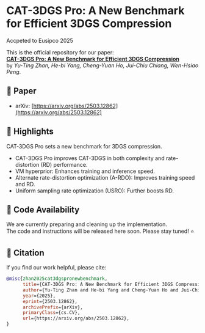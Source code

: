 # CAT-3DGS Pro: A New Benchmark for Efficient 3DGS Compression

Accpeted to Eusipco 2025

This is the official repository for our paper:  
**[CAT-3DGS Pro: A New Benchmark for Efficient 3DGS Compression](https://arxiv.org/abs/2503.12862)**  
by *Yu-Ting Zhan, He-bi Yang, Cheng-Yuan Ho, Jui-Chiu Chiang, Wen-Hsiao Peng*.



## 📄 Paper
- arXiv: [https://arxiv.org/abs/2503.12862](https://arxiv.org/abs/2503.12862)



## 🚀 Highlights

CAT-3DGS Pro sets a new benchmark for 3DGS compression.
-	CAT-3DGS Pro improves CAT-3DGS in both complexity and rate-distortion (RD) performance.
-	VM hyperprior: Enhances training and inference speed.
-	Alternate rate-distortion optimization (A-RDO): Improves training speed and RD.
- Uniform sampling rate optimization (USRO): Further boosts RD.



## 🔧 Code Availability
We are currently preparing and cleaning up the implementation.  
The code and instructions will be released here soon. Please stay tuned! ⭐




## 📢 Citation
If you find our work helpful, please cite:

```bibtex
@misc{zhan2025cat3dgspronewbenchmark,
      title={CAT-3DGS Pro: A New Benchmark for Efficient 3DGS Compression}, 
      author={Yu-Ting Zhan and He-bi Yang and Cheng-Yuan Ho and Jui-Chiu Chiang and Wen-Hsiao Peng},
      year={2025},
      eprint={2503.12862},
      archivePrefix={arXiv},
      primaryClass={cs.CV},
      url={https://arxiv.org/abs/2503.12862}, 
}
```


